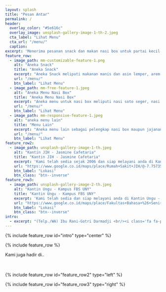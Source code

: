 ```yaml
---
layout: splash
title: "Pesan Antar"
permalink: /
header:
  overlay_color: "#5e616c"
  overlay_image: unsplash-gallery-image-1-th-2.jpeg
  cta_label: "Lihat Menu"
  cta_url: "/menu/"
  caption:
excerpt: 'Menerima pesanan snack dan makan nasi box untuk partai kecil dan besar dengan aneka menu sesuai dengan kebutuhan anda.'
feature_row:
  - image_path: mm-customizable-feature-1.png
    alt: "Aneka Snack"
    title: "Aneka Snack"
    excerpt: "Aneka Snack meliputi makanan manis dan asin lemper, arem-arem, kue nogo sari, kue mangkok, semar mendem, lapis jongkong, kue lapis, lumpia rebung, kroket kentang, pie buah, martabak, talam gula jawa, dan masih banyak aneka snack lain."
    url: "/menu/"
    btn_label: "Lihat Menu"
  - image_path: mm-free-feature-1.jpeg
    alt: "Aneka Menu Nasi Box"
    title: "Aneka Menu Nasi Box"
    excerpt: "Aneka menu untuk nasi box meliputi nasi soto seger, nasi pecel seger, sate ayam bakar, nasi rames, nasi goreng, mie goreng/rebus, bakso daging sapi, gado-gado, lotek, pepes dan masih banyak menu lain."
    url: "/menu/"
    btn_label: "Lihat Menu"
  - image_path: mm-responsive-feature-1.jpeg
    alt: "aneka menu lain"
    title: "Menu Lain"
    excerpt: "Aneka menu lain sebagai pelengkap nasi box maupun jajanan pasar seperti aneka sayur, aneka sop, jus buah, sup buah, buah segar, pisang kukus, singkong kukus, ubi kukus, jagung kukus "
    url: "/menu/"
    btn_label: "Lihat Menu"
feature_row2:
  - image_path: unsplash-gallery-image-1-th.jpeg
    alt: "Kantin JIH - Jasmine Cafetaria"
    title: "Kantin JIH - Jasmine Cafetaria"
    excerpt: 'Kami telah sedia sejak 2006 dan siap melayani anda di Kantin Rumah Sakit "JIH" - Jasmine Cafetaria, yang terletak di Jalan Ring Road Utara No. 160, Condong Catur, Sleman, DI Yogyakarta.'
    url: "https://www.google.co.id/maps/place/Rumah+Sakit+JIH/@-7.7573504,110.403368,15z/data=!4m2!3m1!1s0x0:0x2e244e0d7bc758cb?sa=X&ved=0ahUKEwjcp86DkYXPAhVLu48KHbcdARkQ_BIIgAEwCg"
    btn_label: "Lokasi"
    btn_class: "btn--inverse"
feature_row3:
  - image_path: unsplash-gallery-image-2-th.jpeg
    alt: "Kantin Ungu - Kampus FBS UNY"
    title: "Kantin Ungu - Kampus FBS UNY"
    excerpt: 'Kami telah sedia dan siap melayani anda di Kantin Ungu - Jasmine Cafetaria, yang terletak di Kampus FBS Universitas Negeri Yogyakarta (Belakang Masjid Kampus UNY).'
    url: "https://www.google.co.id/maps/place/Fakultas+Bahasa+%26+Seni+(FBS)+UNY/@-7.7741343,110.3837878,20z/data=!4m5!3m4!1s0x2e7a59b5dc8d6b65:0xfe4b0d32684c051a!8m2!3d-7.7744838!4d110.3833747"
    btn_label: "Lokasi"
    btn_class: "btn--inverse"
intro:
  - excerpt: "(Telp./WA) Ibu Rani-Gotri Darmadji <br/><i class='fa fa-phone'></i> +62-813-2884-6089."
---
```


{% include feature_row id="intro" type="center" %}

{% include feature_row %}
<p class="text-center">Kami juga hadir di..</p><br/><br/>
{% include feature_row id="feature_row2" type="left" %}

{% include feature_row id="feature_row3" type="right" %}
